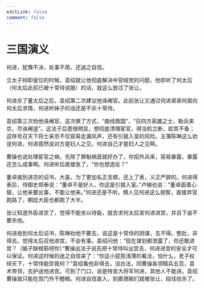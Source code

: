 ```yaml
---
editLink: false
comment: false
---
```


# 三国演义

何进，犹豫不决，处事不周，还迷之自信。

立太子辩即皇位的时候，袁绍就让他彻底解决中官结党的问题，他却听了何太后（何太后此前已被十常侍说服）的话，就这么放过了张让。

何进杀了董太后之后，袁绍第二次建议他诛阉官。此前张让又通过何进弟弟何苗向何太后求情，何进听妹子的话还是不杀十常侍。

袁绍第三次劝他诛阉官，这次换了方式，“曲线救国”，“召四方英雄之士，勒兵来京，尽诛阉竖”。这法子后患很明显，想彻底清理宦官，得当机立断，趁其不备；这样号召天下将士来京不仅容易走漏风声，还有引狼入室的风险。主簿陈琳这么劝说何进，何进竟然说对方是妇人之见，何进自己才是妇人之见啊。

曹操也说处理宦官之祸，先除了罪魁祸首就好办了，你招外兵来，容易暴露，暴露还怎么成事啊。何进听后直接急了，“你也想造反？”

董卓接到进京的诏书，大喜，为了更加名正言顺，还上了表，义正严辞的。何进得表后，侍御史郑泰说：“董卓不是好人，你这是引狼入室。”卢植也说：“董卓面善心狠，让他来要出事，不能让他来。”何进还是不听。俩人见何进这么弱智，直接弃官跑路了，朝廷大臣也都跑了大半。

张让知道外臣进京了，觉得不能坐以待毙，就去求何太后宣何进进宫，并且下谕不要杀他。

何进收到何太后诏书，陈琳劝他不要去，说这是十常侍的阴谋，去不得。憨批，非得去。觉得太后召他进宫，不会有事。袁绍问他：“现在谋划都泄露了，你还敢进宫？（脑子缺根筋吧你）”曹操出法子说先把十常侍叫出宫去，何进进宫的安全才可以保证。何进这时候的迷之自信来了：“你这小屁孩浅薄的看法，怕什么，老子权倾天下，十常侍能奈我何？“袁绍看他非得去，没办法，同曹操各领精兵五百，袁术带领，去护送他进宫。可到了门口，说是特宣大将军何进，其他人不能进。袁绍曹操就只能在宫门外干瞪眼。何进自信直入，到嘉德殿们就被张让，段珪给杀了。